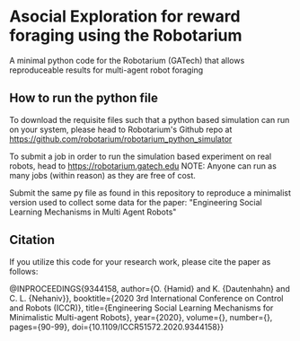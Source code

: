 # Asocial Exploration for reward foraging using the Robotarium
A minimal python code for the Robotarium (GATech) that allows reproduceable results for multi-agent robot foraging

## How to run the python file
To download the requisite files such that a python based simulation can run on your system, please head to Robotarium's Github repo at
https://github.com/robotarium/robotarium_python_simulator

To submit a job in order to run the simulation based experiment on real robots, head to 
https://robotarium.gatech.edu
NOTE: Anyone can run as many jobs (within reason) as they are free of cost.

Submit the same py file as found in this repository to reproduce a minimalist version used to collect some data for the paper:
"Engineering Social Learning Mechanisms in Multi Agent Robots"

## Citation
If you utilize this code for your research work, please cite the paper as follows:


@INPROCEEDINGS{9344158,
  author={O. {Hamid} and K. {Dautenhahn} and C. L. {Nehaniv}},
  booktitle={2020 3rd International Conference on Control and Robots (ICCR)}, 
  title={Engineering Social Learning Mechanisms for Minimalistic Multi-agent Robots}, 
  year={2020},
  volume={},
  number={},
  pages={90-99},
  doi={10.1109/ICCR51572.2020.9344158}}
